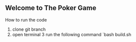 ## Welcome to The Poker Game

How to run the code

1. clone git branch
2. open terminal
3 run the following command 
`bash build.sh
